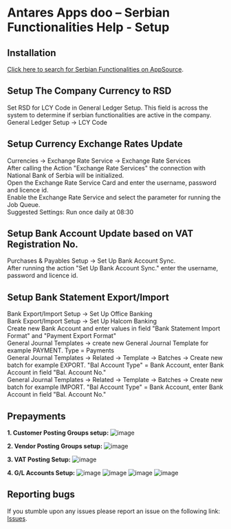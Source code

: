 # Antares Apps doo – Serbian Functionalities Help - Setup

## Installation
[Click here to search for Serbian Functionalities on AppSource](https://appsource.microsoft.com/en-us/product/dynamics-365-business-central/PUBID.antaresapps1634735406093%7CAID.serbianfunctionalities%7CPAPPID.92da857b-0491-42d8-9333-e69b77e879af).

## Setup The Company Currency to RSD
Set RSD for LCY Code in General Ledger Setup. This field is across the system to determine if serbian functionalities are active in the company.<br/>
General Ledger Setup -> LCY Code

## Setup Currency Exchange Rates Update
Currencies -> Exchange Rate Service -> Exchange Rate Services<br/>
After calling the Action "Exchange Rate Services" the connection with National Bank of Serbia will be initialized.<br/>
Open the Exchange Rate Service Card and enter the username, password and licence id.<br/>
Enable the Exchange Rate Service and select the parameter for running the Job Queue.<br/>
Suggested Settings: Run once daily at 08:30

## Setup Bank Account Update based on VAT Registration No.
Purchases & Payables Setup -> Set Up Bank Account Sync.<br/>
After running the action "Set Up Bank Account Sync." enter the username, password and licence id.

## Setup Bank Statement Export/Import
Bank Export/Import Setup -> Set Up Office Banking<br/>
Bank Export/Import Setup -> Set Up Halcom Banking<br/>
Create new Bank Account and enter values in field "Bank Statement Import Format" and "Payment Export Format"<br/>
General Journal Templates -> create new General Journal Template for example PAYMENT. Type = Payments<br/>
General Journal Templates -> Related -> Template -> Batches -> Create new batch for example EXPORT. "Bal Account Type" = Bank Account, enter Bank Account in field "Bal. Account No."<br/>
General Journal Templates -> Related -> Template -> Batches -> Create new batch for example IMPORT. "Bal Account Type" = Bank Account, enter Bank Account in field "Bal. Account No."

## Prepayments
**1. Customer Posting Groups setup:**
![image](https://user-images.githubusercontent.com/42636293/209877202-4e0ee4e7-f2c5-4bc6-b558-ab9c7b6dabd7.png)

**2. Vendor Posting Groups setup:**
![image](https://user-images.githubusercontent.com/42636293/209877259-44a64a91-fa1c-4e67-98b2-04efcb5e8679.png)

**3. VAT Posting Setup:**
![image](https://user-images.githubusercontent.com/42636293/209877322-029972b9-2e82-4762-bd5f-6dec9229fcef.png)

**4. G/L Accounts Setup:**
![image](https://user-images.githubusercontent.com/42636293/209877342-dc1ea625-d363-4525-8092-55b7be24736f.png)
![image](https://user-images.githubusercontent.com/42636293/209877368-e582fe6a-ef8a-498d-ba5c-b2da1123dec7.png)
![image](https://user-images.githubusercontent.com/42636293/209877399-0d4b34b2-3988-473e-924b-36a626820354.png)
![image](https://user-images.githubusercontent.com/42636293/209877412-373a63d3-ca1d-4bdc-9ef2-b29dddc1be81.png)

## Reporting bugs
If you stumble upon any issues please report an issue on the following link:
[Issues](https://github.com/AntaresAppsDoo/Wiki/issues).
